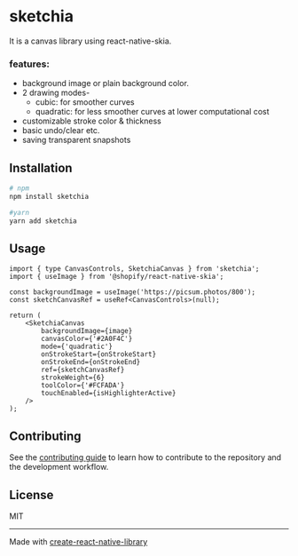 # sketchia

It is a canvas library using react-native-skia.

### features:

- background image or plain background color.
- 2 drawing modes-
    - cubic: for smoother curves
    - quadratic: for less smoother curves at lower computational cost
- customizable stroke color & thickness
- basic undo/clear etc.
- saving transparent snapshots

## Installation

```sh
# npm
npm install sketchia
```

```sh
#yarn
yarn add sketchia
```

## Usage

```tsx
import { type CanvasControls, SketchiaCanvas } from 'sketchia';
import { useImage } from '@shopify/react-native-skia';

const backgroundImage = useImage('https://picsum.photos/800');
const sketchCanvasRef = useRef<CanvasControls>(null);

return (
	<SketchiaCanvas
		backgroundImage={image}
		canvasColor={'#2A0F4C'}
		mode={'quadratic'}
		onStrokeStart={onStrokeStart}
		onStrokeEnd={onStrokeEnd}
		ref={sketchCanvasRef}
		strokeWeight={6}
		toolColor={'#FCFADA'}
		touchEnabled={isHighlighterActive}
	/>
);
```

## Contributing

See the [contributing guide](CONTRIBUTING.md) to learn how to contribute to the repository and the development workflow.

## License

MIT

---

Made with [create-react-native-library](https://github.com/callstack/react-native-builder-bob)

